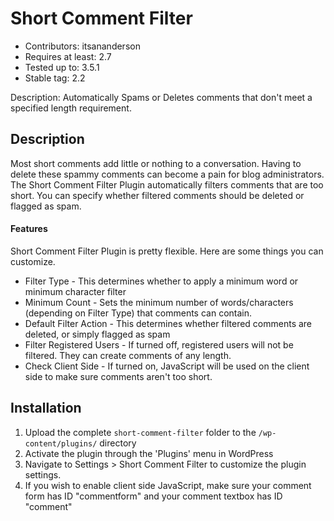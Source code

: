 Short Comment Filter
====================
* Contributors: itsananderson
* Requires at least: 2.7
* Tested up to: 3.5.1
* Stable tag: 2.2

Description: Automatically Spams or Deletes comments that don't meet a specified length requirement.

Description
-----------

Most short comments add little or nothing to a conversation.
Having to delete these spammy comments can become a pain for blog administrators.
The Short Comment Filter Plugin automatically filters comments that are too short.
You can specify whether filtered comments should be deleted or flagged as spam.

#### Features ####

Short Comment Filter Plugin is pretty flexible. Here are some things you can customize.

* Filter Type - This determines whether to apply a minimum word or minimum character filter
* Minimum Count - Sets the minimum number of words/characters (depending on Filter Type) that comments can contain.
* Default Filter Action - This determines whether filtered comments are deleted, or simply flagged as spam
* Filter Registered Users - If turned off, registered users will not be filtered. They can create comments of any length.
* Check Client Side - If turned on, JavaScript will be used on the client side to make sure comments aren\'t too short.

Installation
------------

1. Upload the complete `short-comment-filter` folder to the `/wp-content/plugins/` directory
2. Activate the plugin through the \'Plugins\' menu in WordPress
3. Navigate to Settings > Short Comment Filter to customize the plugin settings.
4. If you wish to enable client side JavaScript, make sure your comment form has ID \"commentform\" and your comment textbox has ID \"comment\"
